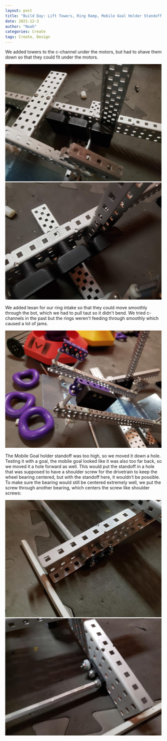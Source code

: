 ```yaml
---
layout: post
title: "Build Day: Lift Towers, Ring Ramp, Mobile Goal Holder Standoff Modification"
date: 2021-12-3
author: "Noah"
categories: Create
tags: Create, Design
---
```

We added towers to the c-channel under the motors, but had to shave them down so that they could fit under the motors.

<img class="responsive-img" width="500" src="/assets/pics/Photos-001/20211203_220101.jpg">

<img class="responsive-img" width="500" src="/assets/pics/Photos-001/20211203_220111.jpg">

We added lexan for our ring intake so that they could move smoothly through the bot, which we had to pull taut so it didn't bend. We tried c-channels in the past but the rings weren't feeding through smoothly which caused a lot of jams.

<img class="responsive-img" width="500" src="/assets/pics/Photos-001/20211203_220145.jpg">

The Mobile Goal holder standoff was too high, so we moved it down a hole. Testing it with a goal, the mobile goal looked like it was also too far back, so we moved it a hole forward as well. This would put the standoff in a hole that was supposed to have a shoulder screw for the drivetrain to keep the wheel bearing centered, but with the standoff here, it wouldn’t be possible. To make sure the bearing would still be centered extremely well, we put the screw through another bearing, which centers the screw like shoulder screws:

<img class="responsive-img" width="500" src="/assets/pics/building/robot-3/drivetrain-bearing.jpeg">

<img class="responsive-img" width="500" src="/assets/pics/building/robot-3/standoff-bearing.jpeg">
